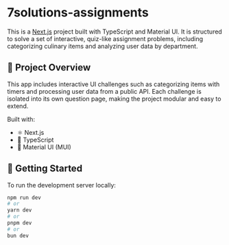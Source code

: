 # 7solutions-assignments

This is a [Next.js](https://nextjs.org) project built with TypeScript and Material UI. It is structured to solve a set of interactive, quiz-like assignment problems, including categorizing culinary items and analyzing user data by department.

## 🧠 Project Overview

This app includes interactive UI challenges such as categorizing items with timers and processing user data from a public API. Each challenge is isolated into its own question page, making the project modular and easy to extend.

Built with:

- ⚛️ Next.js
- 🔷 TypeScript
- 🎨 Material UI (MUI)

## 🚀 Getting Started

To run the development server locally:

```bash
npm run dev
# or
yarn dev
# or
pnpm dev
# or
bun dev